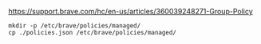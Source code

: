 https://support.brave.com/hc/en-us/articles/360039248271-Group-Policy

```
mkdir -p /etc/brave/policies/managed/
cp ./policies.json /etc/brave/policies/managed/
```
